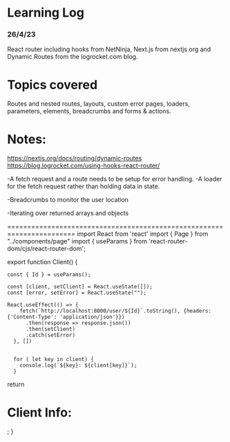 # Learning Log

### 26/4/23
React router including hooks from NetNinja, Next.js from nextjs.org and Dynamic Routes from the logrocket.com blog.

# Topics covered

Routes and nested routes, 
layouts, 
custom error pages,
loaders,
parameters,
elements,
breadcrumbs
and forms & actions.

# Notes:

https://nextjs.org/docs/routing/dynamic-routes
https://blog.logrocket.com/using-hooks-react-router/

-A fetch request and a route needs to be setup for 
error handling.
-A loader for the fetch request rather than holding data in state.

-Breadcrumbs to monitor the user location

-Iterating over returned arrays and objects

=======================================================================
 import React from 'react'
import { Page } from "../components/page"
import { useParams } from 'react-router-dom/cjs/react-router-dom';

export function Client() {

    const { Id } = useParams();

    const [client, setClient] = React.useState([]);
    const [error, setError] = React.useState("");

    React.useEffect(() => {
        fetch(`http://localhost:8000/user/${Id}`.toString(), {headers: {'Content-Type': 'application/json'}})
          .then(response => response.json())
          .then(setClient)
          .catch(setError)
      }, [])

      
      for ( let key in client) {
        console.log(`${key}: ${client[key]}`);
      }

  return <Page>
    <h1>Client Info:</h1>
    <div>
    </div>
    

  </Page>;
}

